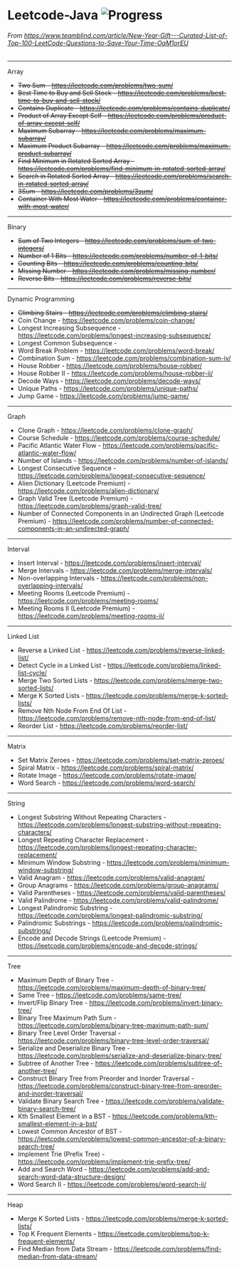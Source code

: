 # Leetcode-Java    ![Progress](http://progressed.io/bar/16)
###### From https://www.teamblind.com/article/New-Year-Gift---Curated-List-of-Top-100-LeetCode-Questions-to-Save-Your-Time-OaM1orEU

---

Array

- <del>Two Sum - https://leetcode.com/problems/two-sum/<del>
- <del>Best Time to Buy and Sell Stock - https://leetcode.com/problems/best-time-to-buy-and-sell-stock/<del>
- <del>Contains Duplicate - https://leetcode.com/problems/contains-duplicate/<del>
- <del>Product of Array Except Self - https://leetcode.com/problems/product-of-array-except-self/<del>
- <del>Maximum Subarray - https://leetcode.com/problems/maximum-subarray/<del>
- <del>Maximum Product Subarray - https://leetcode.com/problems/maximum-product-subarray/<del>
- <del>Find Minimum in Rotated Sorted Array - https://leetcode.com/problems/find-minimum-in-rotated-sorted-array/<del>
- <del>Search in Rotated Sorted Array - https://leetcode.com/problems/search-in-rotated-sorted-array/<del>
- <del>3Sum - https://leetcode.com/problems/3sum/<del>
- <del>Container With Most Water - https://leetcode.com/problems/container-with-most-water/<del>

---

Binary

- <del>Sum of Two Integers - https://leetcode.com/problems/sum-of-two-integers/<del>
- <del>Number of 1 Bits - https://leetcode.com/problems/number-of-1-bits/<del>
- <del>Counting Bits - https://leetcode.com/problems/counting-bits/<del>
- <del>Missing Number - https://leetcode.com/problems/missing-number/<del>
- <del>Reverse Bits - https://leetcode.com/problems/reverse-bits/<del>

---

Dynamic Programming

- <del>Climbing Stairs - https://leetcode.com/problems/climbing-stairs/<del>
- Coin Change - https://leetcode.com/problems/coin-change/
- Longest Increasing Subsequence - https://leetcode.com/problems/longest-increasing-subsequence/
- Longest Common Subsequence - 
- Word Break Problem - https://leetcode.com/problems/word-break/
- Combination Sum - https://leetcode.com/problems/combination-sum-iv/
- House Robber - https://leetcode.com/problems/house-robber/
- House Robber II - https://leetcode.com/problems/house-robber-ii/
- Decode Ways - https://leetcode.com/problems/decode-ways/
- Unique Paths - https://leetcode.com/problems/unique-paths/
- Jump Game - https://leetcode.com/problems/jump-game/

---

Graph

- Clone Graph - https://leetcode.com/problems/clone-graph/
- Course Schedule - https://leetcode.com/problems/course-schedule/
- Pacific Atlantic Water Flow - https://leetcode.com/problems/pacific-atlantic-water-flow/
- Number of Islands - https://leetcode.com/problems/number-of-islands/
- Longest Consecutive Sequence - https://leetcode.com/problems/longest-consecutive-sequence/
- Alien Dictionary (Leetcode Premium) - https://leetcode.com/problems/alien-dictionary/
- Graph Valid Tree (Leetcode Premium) - https://leetcode.com/problems/graph-valid-tree/
- Number of Connected Components in an Undirected Graph (Leetcode Premium) - https://leetcode.com/problems/number-of-connected-components-in-an-undirected-graph/

---

Interval

- Insert Interval - https://leetcode.com/problems/insert-interval/
- Merge Intervals - https://leetcode.com/problems/merge-intervals/
- Non-overlapping Intervals - https://leetcode.com/problems/non-overlapping-intervals/
- Meeting Rooms (Leetcode Premium) - https://leetcode.com/problems/meeting-rooms/
- Meeting Rooms II (Leetcode Premium) - https://leetcode.com/problems/meeting-rooms-ii/

---

Linked List

- Reverse a Linked List - https://leetcode.com/problems/reverse-linked-list/
- Detect Cycle in a Linked List - https://leetcode.com/problems/linked-list-cycle/
- Merge Two Sorted Lists - https://leetcode.com/problems/merge-two-sorted-lists/
- Merge K Sorted Lists - https://leetcode.com/problems/merge-k-sorted-lists/
- Remove Nth Node From End Of List - https://leetcode.com/problems/remove-nth-node-from-end-of-list/
- Reorder List - https://leetcode.com/problems/reorder-list/

---

Matrix

- Set Matrix Zeroes - https://leetcode.com/problems/set-matrix-zeroes/
- Spiral Matrix - https://leetcode.com/problems/spiral-matrix/
- Rotate Image - https://leetcode.com/problems/rotate-image/
- Word Search - https://leetcode.com/problems/word-search/

---

String

- Longest Substring Without Repeating Characters - https://leetcode.com/problems/longest-substring-without-repeating-characters/
- Longest Repeating Character Replacement - https://leetcode.com/problems/longest-repeating-character-replacement/
- Minimum Window Substring - https://leetcode.com/problems/minimum-window-substring/
- Valid Anagram - https://leetcode.com/problems/valid-anagram/
- Group Anagrams - https://leetcode.com/problems/group-anagrams/
- Valid Parentheses - https://leetcode.com/problems/valid-parentheses/
- Valid Palindrome - https://leetcode.com/problems/valid-palindrome/
- Longest Palindromic Substring - https://leetcode.com/problems/longest-palindromic-substring/
- Palindromic Substrings - https://leetcode.com/problems/palindromic-substrings/
- Encode and Decode Strings (Leetcode Premium) - https://leetcode.com/problems/encode-and-decode-strings/

---

Tree

- Maximum Depth of Binary Tree - https://leetcode.com/problems/maximum-depth-of-binary-tree/
- Same Tree - https://leetcode.com/problems/same-tree/
- Invert/Flip Binary Tree - https://leetcode.com/problems/invert-binary-tree/
- Binary Tree Maximum Path Sum - https://leetcode.com/problems/binary-tree-maximum-path-sum/
- Binary Tree Level Order Traversal - https://leetcode.com/problems/binary-tree-level-order-traversal/
- Serialize and Deserialize Binary Tree - https://leetcode.com/problems/serialize-and-deserialize-binary-tree/
- Subtree of Another Tree - https://leetcode.com/problems/subtree-of-another-tree/
- Construct Binary Tree from Preorder and Inorder Traversal - https://leetcode.com/problems/construct-binary-tree-from-preorder-and-inorder-traversal/
- Validate Binary Search Tree - https://leetcode.com/problems/validate-binary-search-tree/
- Kth Smallest Element in a BST - https://leetcode.com/problems/kth-smallest-element-in-a-bst/
- Lowest Common Ancestor of BST - https://leetcode.com/problems/lowest-common-ancestor-of-a-binary-search-tree/
- Implement Trie (Prefix Tree) - https://leetcode.com/problems/implement-trie-prefix-tree/
- Add and Search Word - https://leetcode.com/problems/add-and-search-word-data-structure-design/
- Word Search II - https://leetcode.com/problems/word-search-ii/

---

Heap

- Merge K Sorted Lists - https://leetcode.com/problems/merge-k-sorted-lists/
- Top K Frequent Elements - https://leetcode.com/problems/top-k-frequent-elements/
- Find Median from Data Stream - https://leetcode.com/problems/find-median-from-data-stream/
